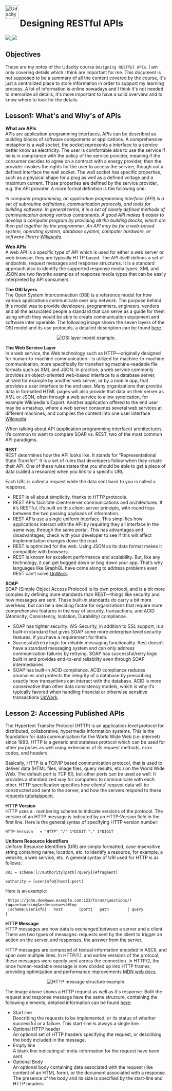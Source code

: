 <img src="https://proxy.duckduckgo.com/iu/?u=https%3A%2F%2Ftse3.mm.bing.net%2Fth%3Fid%3DOIP.l8H7yN_ZVoz_SCzv3qD4ngHaFd%26pid%3D15.1&f=1" alt="Udacity Logo" height="42px" width="42px" align="left">

# Designing RESTful APIs
<div>
    <a href="https://github.com/NaPiZip/Docker_GUI_Apps_on_Windows">
        <img src="https://img.shields.io/badge/Document%20Version-1.0.0-brightgreen.svg"/>
    </a>
    <a href="https://www.microsoft.com">
        <img src="https://img.shields.io/badge/Windows%2010%20x64-10.0.17134%20Build%2017134-blue.svg"/>
    </a>
</div>

## Objectives
These are my notes of the Udacity course `Designing RESTful APIs`. I am only covering details which I think are important for me. This document is not supposed to be a summary of all the content covered by the course, it's just a centralized place to store information in order to support my learning process. A lot of information is online nowadays and I think it's not needed to memorize all details, it's more important to have a solid overview and to know where to look for the details.

## Lesson1: What's and Why's of APIs

**What are APIs**<br>
APIs are application programming interfaces, APIs can be described as building blocks of software components or applications. A comprehensive metaphor is a wall socket, the socket represents a interface to a service better know as electricity. The user is comfortable able to use the service if he is in compliance with the policy of the service provider, meaning if the consumer decides to agree on a contract with a energy provider, then the provider invokes the rights for the user to access the service, though out a defined interface the wall socket. The wall socket has specific properties, such as a physical shape for a plug as well as a defined voltage and a maximum current. Those properties are defined by the service provider, e.g. the API provider. A more formal definition is the following one:<br>

*In computer programming, an application programming interface (API) is a set of subroutine definitions, communication protocols, and tools for building software. In general terms, it is a set of clearly defined methods of communication among various components. A good API makes it easier to develop a computer program by providing all the building blocks, which are then put together by the programmer. An API may be for a web-based system, operating system, database system, computer hardware, or software library [Wikipedia](https://en.wikipedia.org/wiki/Application_programming_interface).*   

**Web APIs**<br>
A web API is a specific type of API which is used for either a web server or web browser, they are typically HTTP based.  The API itself defines a set of endpoints, request messages and response structures. It is a standard approach also to identify the supported response media types. XML and JSON are two favorite examples of response media types that can be easily interpreted by API consumers.

**The OSI layers**<br>
The Open System Interconnection (OSI) is a reference model for how various applications communicate over any network. The purpose behind this model was to provide developers, programmers, engineers, vendors and all the associated people a standard that can serve as a guide for them using which they would be able to create communication equipment and software inter operable. The following image shows the seven layers of the OSI model and its use protocols, a detailed description can be found [here](https://www.bmc.com/blogs/osi-model-7-layers/).

<p align="center">
<img src="https://raw.githubusercontent.com/NaPiZip/Udacity_notes/master/Designing_RESTful_APIs/Images/osi-model-7.jpg" alt="OSI layer model example."/></p>

**The Web Service Layer**<br>
In a web service, the Web technology such as HTTP—originally designed for human-to-machine communication—is utilized for machine-to-machine communication, more specifically for transferring machine-readable file formats such as XML and JSON. In practice, a web service commonly provides an object-oriented web-based interface to a database server, utilized for example by another web server, or by a mobile app, that provides a user interface to the end user. Many organizations that provide data in formatted HTML pages will also provide that data on their server as XML or JSON, often through a web service to allow syndication, for example Wikipedia's Export. Another application offered to the end user may be a mashup, where a web server consumes several web services at different machines, and compiles the content into one user interface [Wikipedia](https://en.wikipedia.org/wiki/Web_service).

When talking about API (application programming interface) architectures, it’s common to want to compare SOAP vs. REST, two of the most common API paradigms.

**REST**<br>
REST determines how the API looks like. It stands for “Representational State Transfer”. It is a set of rules that developers follow when they create their API. One of these rules states that you should be able to get a piece of data (called a resource) when you link to a specific URL.

Each URL is called a request while the data sent back to you is called a response.

- REST is all about simplicity, thanks to HTTP protocols.
- REST APIs facilitate client-server communications and architectures. If it’s RESTful, it’s built on this client-server principle, with round trips between the two passing payloads of information.
- REST APIs use a single uniform interface. This simplifies how applications interact with the API by requiring they all interface in the same way, through the same portal. This has advantages and disadvantages; check with your developer to see if this will affect implementation changes down the road.
- REST is optimized for the web. Using JSON as its data format makes it compatible with browsers.
- REST is known for excellent performance and scalability. But, like any technology, it can get bogged down or bog down your app. That’s why languages like GraphQL have come along to address problems even REST can’t solve [UpWork](https://www.upwork.com/hiring/development/soap-vs-rest-comparing-two-apis/).

**SOAP**<br>
SOAP (Simple Object Access Protocol) is its own protocol, and is a bit more complex by defining more standards than REST—things like security and how messages are sent. These built-in standards do carry a bit more overhead, but can be a deciding factor for organizations that require more comprehensive features in the way of security, transactions, and ACID (Atomicity, Consistency, Isolation, Durability) compliance.

- SOAP has tighter security. WS-Security, in addition to SSL support, is a built-in standard that gives SOAP some more enterprise-level security features, if you have a requirement for them.
- Successful/retry logic for reliable messaging functionality. Rest doesn’t have a standard messaging system and can only address communication failures by retrying. SOAP has successful/retry logic built in and provides end-to-end reliability even through SOAP intermediaries.
- SOAP has built-in ACID compliance. ACID compliance reduces anomalies and protects the integrity of a database by prescribing exactly how transactions can interact with the database. ACID is more conservative than other data consistency models, which is why it’s typically favored when handling financial or otherwise sensitive transactions [UpWork](https://www.upwork.com/hiring/development/soap-vs-rest-comparing-two-apis/).

## Lesson 2: Accessing Published APIs
The Hypertext Transfer Protocol (HTTP) is an application-level protocol for distributed, collaborative, hypermedia information systems. This is the foundation for data communication for the World Wide Web (i.e. internet) since 1990. HTTP is a generic and stateless protocol which can be used for other purposes as well using extensions of its request methods, error codes, and headers.

Basically, HTTP is a TCP/IP based communication protocol, that is used to deliver data (HTML files, image files, query results, etc.) on the World Wide Web. The default port is TCP 80, but other ports can be used as well. It provides a standardized way for computers to communicate with each other. HTTP specification specifies how clients' request data will be constructed and sent to the server, and how the servers respond to these requests [tutorialspoint](https://www.tutorialspoint.com/http/http_overview.htm).

**HTTP Version**<br>
HTTP uses a <major>.<minor> numbering scheme to indicate versions of the protocol. The version of an HTTP message is indicated by an HTTP-Version field in the first line. Here is the general syntax of specifying HTTP version number:
```
HTTP-Version   = "HTTP" "/" 1*DIGIT "." 1*DIGIT
```

**Uniform Resource Identifiers**<br>
Uniform Resource Identifiers (URI) are simply formatted, case-insensitive string containing name, location, etc. to identify a resource, for example, a website, a web service, etc. A general syntax of URI used for HTTP is as follows:
```
URI = scheme:[//authority]path[?query][#fragment]

authority = [userinfo@]host[:port]
```
Here is an example:<br>
```
 https://john.doe@www.example.com:123/forum/questions/?tag=networking&order=newest#top
 |scheme|userinfo|   host       |port|   path        | query                         |
```
**HTTP Message**<br>
HTTP messages are how data is exchanged between a server and a client. There are two types of messages: requests sent by the client to trigger an action on the server, and responses, the answer from the server.

HTTP messages are composed of textual information encoded in ASCII, and span over multiple lines. In HTTP/1.1, and earlier versions of the protocol, these messages were openly sent across the connection. In HTTP/2, the once human-readable message is now divided up into HTTP frames, providing optimization and performance improvements [MDN web docs](https://developer.mozilla.org/en-US/docs/Web/HTTP/Messageshttps://developer.mozilla.org/en-US/docs/Web/HTTP/Messages).

<p align="center">
<img src="https://raw.githubusercontent.com/NaPiZip/Udacity_notes/master/Designing_RESTful_APIs/Images/http-msg-structure.jpg" alt="HTTP message structure example."/></p>

The image above shows a HTTP request as well as it's response. Both the request and response message have the same structure, containing the following elements, detailed information can be found [here](https://developer.mozilla.org/en-US/docs/Web/HTTP/Messages):
- Start line<br>
 Describing the requests to be implemented, or its status of whether successful or a failure. This start-line is always a single line.
- Optional HTTP header<br>
 An optional set of HTTP headers specifying the request, or describing the body included in the message.
- Empty line<br>
  A blank line indicating all meta-information for the request have been sent.
- Optional Body<br>
 An optional body containing data associated with the request (like content of an HTML form), or the document associated with a response. The presence of the body and its size is specified by the start-line and HTTP headers
